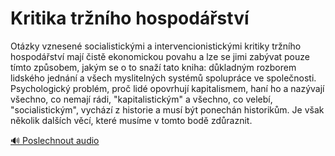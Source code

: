 # Kritika tržního hospodářství

<speak>
<prosody rate="95%" pitch="+0%">
<emphasis level="moderate">Otázky vznesené socialistickými a intervencionistickými kritiky tržního hospodářství mají čistě ekonomickou povahu</emphasis> a lze se jimi zabývat pouze tímto způsobem, jakým se o to snaží tato kniha: důkladným rozborem lidského jednání a všech myslitelných systémů spolupráce ve společnosti. <emphasis level="strong">Psychologický problém, proč lidé opovrhují kapitalismem, haní ho a nazývají všechno, co nemají rádi, "kapitalistickým" a všechno, co velebí, "socialistickým"</emphasis>, vychází z historie a musí být ponechán historikům. Je však několik dalších věcí, které musíme v tomto bodě zdůraznit.
</prosody>
</speak>

[🔊 Poslechnout audio](/data/7-paragraphs/audio/chapter_54/para_003-Otzky-vznesen-socialistickmi-a-intervencionisti.mp3) 